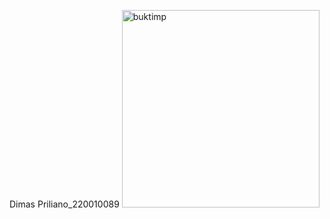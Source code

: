 Dimas Priliano_220010089
<img width="316" alt="buktimp" src="https://github.com/user-attachments/assets/79278f43-fcf1-4ae2-87cd-9b2b9f7fa917" />

